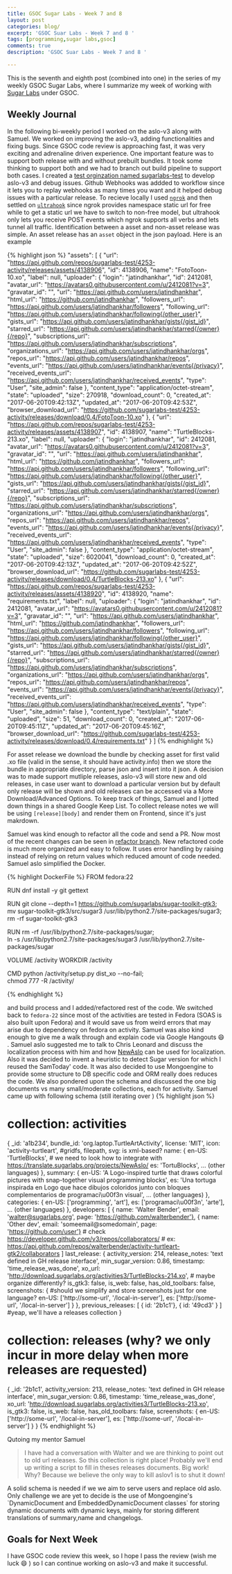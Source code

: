 ```yaml
---
title: GSOC Sugar Labs - Week 7 and 8
layout: post
categories: blog/
excerpt: 'GSOC Suar Labs - Week 7 and 8 '
tags: [programming,sugar labs,gsoc]
comments: true
description: 'GSOC Suar Labs - Week 7 and 8 '

---
```

This is the seventh and eighth post (combined into one) in the series of my weekly GSOC Sugar Labs, where I summarize my week of working with [Sugar Labs](https://www.sugarlabs.org) under GSOC.

## Weekly Journal 

In the following bi-weekly period I worked on the aslo-v3 along with Samuel. We worked on improving the aslo-v3, adding functionalities and fixing bugs. Since GSOC code review is approaching fast, it was very exciting and adrenaline driven experience. One important feature was to support both release with and without prebuilt bundles. It took some thinking to support both and we had to branch out build pipeline to support both cases. I created a [test orginzation named sugarlabs-test](https://github.com/sugarlabs-test) to develop aslo-v3 and debug issues. Github Webhooks was addded to workflow since it lets you to replay webhooks as many times you want and it helped debug issues with a particular release. To recieve locally I used [`ngrok`](http://ngrok.io/) and then settled on [`ultrahook`](http://www.ultrahook.com/) since ngrok provides namespace static url for free while to get a static url we have to switch to non-free model, but ultrahook only lets you receive POST events which ngrok supports all verbs and lets tunnel all traffic. Identification between a asset and non-asset release was simple. An asset release has an `asset` object in the json payload. Here is an example

{% highlight json %}
    "assets": [
      {
        "url": "https://api.github.com/repos/sugarlabs-test/4253-activity/releases/assets/4138906",
        "id": 4138906,
        "name": "FotoToon-10.xo",
        "label": null,
        "uploader": {
          "login": "jatindhankhar",
          "id": 2412081,
          "avatar_url": "https://avatars0.githubusercontent.com/u/2412081?v=3",
          "gravatar_id": "",
          "url": "https://api.github.com/users/jatindhankhar",
          "html_url": "https://github.com/jatindhankhar",
          "followers_url": "https://api.github.com/users/jatindhankhar/followers",
          "following_url": "https://api.github.com/users/jatindhankhar/following{/other_user}",
          "gists_url": "https://api.github.com/users/jatindhankhar/gists{/gist_id}",
          "starred_url": "https://api.github.com/users/jatindhankhar/starred{/owner}{/repo}",
          "subscriptions_url": "https://api.github.com/users/jatindhankhar/subscriptions",
          "organizations_url": "https://api.github.com/users/jatindhankhar/orgs",
          "repos_url": "https://api.github.com/users/jatindhankhar/repos",
          "events_url": "https://api.github.com/users/jatindhankhar/events{/privacy}",
          "received_events_url": "https://api.github.com/users/jatindhankhar/received_events",
          "type": "User",
          "site_admin": false
        },
        "content_type": "application/octet-stream",
        "state": "uploaded",
        "size": 270918,
        "download_count": 0,
        "created_at": "2017-06-20T09:42:13Z",
        "updated_at": "2017-06-20T09:42:53Z",
        "browser_download_url": "https://github.com/sugarlabs-test/4253-activity/releases/download/0.4/FotoToon-10.xo"
      },
      {
        "url": "https://api.github.com/repos/sugarlabs-test/4253-activity/releases/assets/4138907",
        "id": 4138907,
        "name": "TurtleBlocks-213.xo",
        "label": null,
        "uploader": {
          "login": "jatindhankhar",
          "id": 2412081,
          "avatar_url": "https://avatars0.githubusercontent.com/u/2412081?v=3",
          "gravatar_id": "",
          "url": "https://api.github.com/users/jatindhankhar",
          "html_url": "https://github.com/jatindhankhar",
          "followers_url": "https://api.github.com/users/jatindhankhar/followers",
          "following_url": "https://api.github.com/users/jatindhankhar/following{/other_user}",
          "gists_url": "https://api.github.com/users/jatindhankhar/gists{/gist_id}",
          "starred_url": "https://api.github.com/users/jatindhankhar/starred{/owner}{/repo}",
          "subscriptions_url": "https://api.github.com/users/jatindhankhar/subscriptions",
          "organizations_url": "https://api.github.com/users/jatindhankhar/orgs",
          "repos_url": "https://api.github.com/users/jatindhankhar/repos",
          "events_url": "https://api.github.com/users/jatindhankhar/events{/privacy}",
          "received_events_url": "https://api.github.com/users/jatindhankhar/received_events",
          "type": "User",
          "site_admin": false
        },
        "content_type": "application/octet-stream",
        "state": "uploaded",
        "size": 6020041,
        "download_count": 0,
        "created_at": "2017-06-20T09:42:13Z",
        "updated_at": "2017-06-20T09:42:52Z",
        "browser_download_url": "https://github.com/sugarlabs-test/4253-activity/releases/download/0.4/TurtleBlocks-213.xo"
      },
      {
        "url": "https://api.github.com/repos/sugarlabs-test/4253-activity/releases/assets/4138920",
        "id": 4138920,
        "name": "requirements.txt",
        "label": null,
        "uploader": {
          "login": "jatindhankhar",
          "id": 2412081,
          "avatar_url": "https://avatars0.githubusercontent.com/u/2412081?v=3",
          "gravatar_id": "",
          "url": "https://api.github.com/users/jatindhankhar",
          "html_url": "https://github.com/jatindhankhar",
          "followers_url": "https://api.github.com/users/jatindhankhar/followers",
          "following_url": "https://api.github.com/users/jatindhankhar/following{/other_user}",
          "gists_url": "https://api.github.com/users/jatindhankhar/gists{/gist_id}",
          "starred_url": "https://api.github.com/users/jatindhankhar/starred{/owner}{/repo}",
          "subscriptions_url": "https://api.github.com/users/jatindhankhar/subscriptions",
          "organizations_url": "https://api.github.com/users/jatindhankhar/orgs",
          "repos_url": "https://api.github.com/users/jatindhankhar/repos",
          "events_url": "https://api.github.com/users/jatindhankhar/events{/privacy}",
          "received_events_url": "https://api.github.com/users/jatindhankhar/received_events",
          "type": "User",
          "site_admin": false
        },
        "content_type": "text/plain",
        "state": "uploaded",
        "size": 51,
        "download_count": 0,
        "created_at": "2017-06-20T09:45:11Z",
        "updated_at": "2017-06-20T09:45:16Z",
        "browser_download_url": "https://github.com/sugarlabs-test/4253-activity/releases/download/0.4/requirements.txt"
      }
    ]
{% endhighlight %}

For asset release we download the bundle by checking asset for first valid .xo file (valid in the sense, it should have activity.info) then we store the bundle in appropriate directory, parse json and insert into it json.
A decision was to made support mutliple releases, aslo-v3 will store new and old releases, in case user want to download a particular version but by default only release will be shown and old releases can be accessed via a More Download/Advanced Options. To keep track of things, Samuel and I jotted down things in a shared Google Keep List. To collect release notes we will be using `[release][body]` and render them on Frontend, since it's just makrdown. 

Samuel was kind enough to refactor all the code and send a PR. Now most of the recent changes can be seen in [refactor branch](https://github.com/jatindhankhar/aslo-v3/tree/refactor). New refactored code is much more organized and easy to follow. It uses error handling by raising instead of relying on return values which reduced amount of code needed. Samuel aslo simplified the Docker.

{% highlight DockerFile %}
FROM fedora:22

RUN dnf install -y git gettext

RUN git clone --depth=1 https://github.com/sugarlabs/sugar-toolkit-gtk3; \
    mv sugar-toolkit-gtk3/src/sugar3 /usr/lib/python2.7/site-packages/sugar3; \
    rm -rf sugar-toolkit-gtk3

RUN rm -rf /usr/lib/python2.7/site-packages/sugar; \
    ln -s /usr/lib/python2.7/site-packages/sugar3 /usr/lib/python2.7/site-packages/sugar

VOLUME /activity
WORKDIR /activity

CMD python /activity/setup.py dist_xo --no-fail; \
    chmod 777 -R /activity/

{% endhighlight %}

and build process and I added/refactored rest of the code. We switched back to `fedora-22` since most of the activities are tested in Fedora (SOAS is also built upon Fedora) and it would save us from weird errors that may arise due to dependency on fedora on activity.
Samuel was also kind enough to give me a walk through and explain code via Google Hangouts :smile: .
Samuel aslo suggested me to talk to Chris Leonard and discuss the localization process with him and how [NewAslo](https://translate.sugarlabs.org/projects/NewAslo/) can be used for localization.
Also it was decided to invent a heuristic to detect Sugar version for which I reused the SamToday' code. It was also decided to use Mongoengine to provide some structure to DB specific code and ORM really does reduces the code. We also pondered upon the schema and discussed the one big documents vs many small/moderate collections, each for activity.
Samuel came up with following schema (still iterating over )
{% highlight json %}

# collection: activities

{
  _id: 'a1b234',
  bundle_id: 'org.laptop.TurtleArtActivity',
  license: 'MIT',
  icon: 'activity-turtleart', #gridfs, filepath, svg: is xml-based?
  name: {
    en-US: 'TurtleBlocks', # we need to look how to integrate with https://translate.sugarlabs.org/projects/NewAslo/
    es: 'TortuBlocks',
    ... (other languages)
  },
  summary: {
    en-US: 'A Logo-inspired turtle that draws colorful pictures with snap-together visual programming blocks',
    es: 'Una tortuga inspirada en Logo que hace dibujos coloridos junto con bloques complementarios de programaci\u00f3n visual',
    ... (other languages)
  },
  categories: {
    en-US: ['programming', 'art'],
    es: ['programaci\u00f3n', 'arte'],
    ... (other languages)
  },
  developers: [
    { name: 'Walter Bender', email: 'walter@sugarlabs.org', page: 'https://github.com/walterbender'}, 
    { name: 'Other dev', email: 'someemail@somedomain', page: 'https://github.com/user'}
    # check https://developer.github.com/v3/repos/collaborators/
    # ex: https://api.github.com/repos/walterbender/activity-turtleart-gtk2/collaborators
  ]
  last_release: {
    activity_version: 214,
    release_notes: 'text defined in GH release interface',
    min_sugar_version: 0.86,
    timestamp: 'time_release_was_done',
    xo_url: 'http://download.sugarlabs.org/activities3/TurtleBlocks-214.xo', # maybe organize differently?
    is_gtk3: false,
    is_web: false,
    has_old_toolbars: false,
    screenshots: { #should we simplify and store screenshots just for one language?
      en-US: ['http://some-url', '/local-in-server'],
      es: ['http://some-url', '/local-in-server']
    }
  },
  previous_releases: [ { id: '2b1c1'}, { id: '49cd3' } ] #yeap, we'll have a releases collection
}

# collection: releases (why? we only incur in more delay when more releases are requested)
{
	_id: '2b1c1',
    activity_version: 213,
    release_notes: 'text defined in GH release interface',
    min_sugar_version: 0.86,
    timestamp: 'time_release_was_done',
    xo_url: 'http://download.sugarlabs.org/activities3/TurtleBlocks-213.xo',
    is_gtk3: false,
    is_web: false,
    has_old_toolbars: false,
    screenshots: {
      en-US: ['http://some-url', '/local-in-server'],
      es: ['http://some-url', '/local-in-server']
    }
}
{% endhighlight %}

Qutoing my mentor Samuel
<blockquote>
I have had a conversation with Walter and we are thinking to point out to old url releases.
So this collection is right place! Probably we'll end up writing a script to fill in theses
releases documents. Big work!
Why? Because we believe the only way to kill aslov1 is to shut it down!

</blockquote>
A solid schema is needed if we we aim to serve users and replace old aslo.
Only challenge we are yet to decide is the use of Mongoengine's `DynamicDocument and EmbeddedDynamicDocument classes` for storing dynamic documents with dynamic keys, mainly for storing different translations of summary,name and changelogs.

## Goals for Next Week
I have GSOC code review this week, so I hope I pass the review (wish me luck :smile: ) so I can continue working on aslo-v3 and make it successful.


